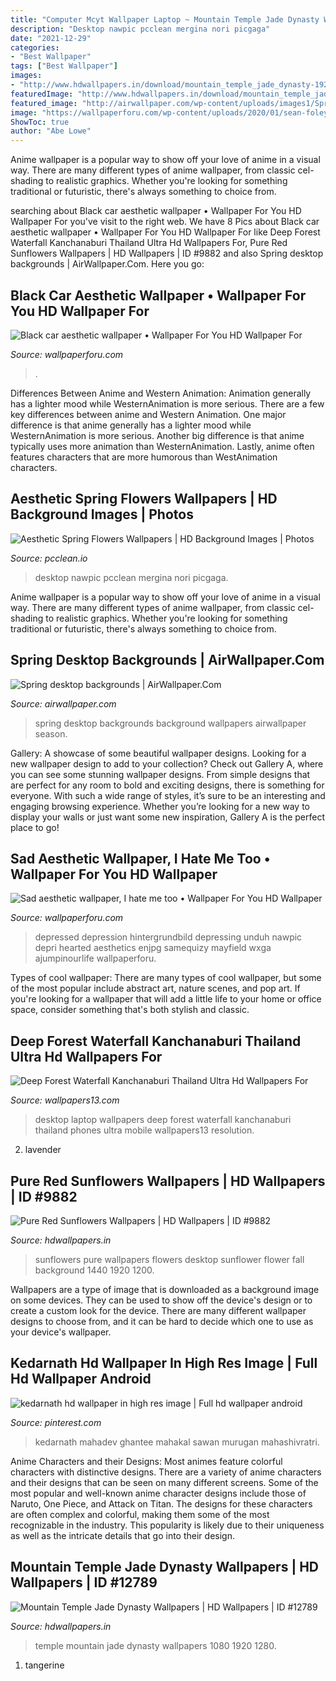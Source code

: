 ```yaml
---
title: "Computer Mcyt Wallpaper Laptop ~ Mountain Temple Jade Dynasty Wallpapers"
description: "Desktop nawpic pcclean mergina nori picgaga"
date: "2021-12-29"
categories:
- "Best Wallpaper"
tags: ["Best Wallpaper"]
images:
- "http://www.hdwallpapers.in/download/mountain_temple_jade_dynasty-1920x1080.jpg"
featuredImage: "http://www.hdwallpapers.in/download/mountain_temple_jade_dynasty-1920x1080.jpg"
featured_image: "http://airwallpaper.com/wp-content/uploads/images1/Spring-Background-HD-Wallpaper-new.jpg"
image: "https://wallpaperforu.com/wp-content/uploads/2020/01/sean-foley-qEWEz-U5p8Q-unsplash1080x1920.jpg"
ShowToc: true
author: "Abe Lowe"
---
```



Anime wallpaper is a popular way to show off your love of anime in a visual way. There are many different types of anime wallpaper, from classic cel-shading to realistic graphics. Whether you're looking for something traditional or futuristic, there's always something to choice from.

	

		
searching about Black car aesthetic wallpaper • Wallpaper For You HD Wallpaper For you've visit to the right web. We have 8 Pics about Black car aesthetic wallpaper • Wallpaper For You HD Wallpaper For like Deep Forest Waterfall Kanchanaburi Thailand Ultra Hd Wallpapers For, Pure Red Sunflowers Wallpapers | HD Wallpapers | ID #9882 and also Spring desktop backgrounds | AirWallpaper.Com. Here you go:
		
    
## Black Car Aesthetic Wallpaper • Wallpaper For You HD Wallpaper For

<img loading=lazy src="https://wallpaperforu.com/wp-content/uploads/2020/01/sean-foley-qEWEz-U5p8Q-unsplash1080x1920.jpg" onerror="this.onerror=null;this.src='https://tse4.mm.bing.net/th?id=OIP.3O3j8ajD6JzDDra257pzuwHaNK&amp;pid=15.1';" alt="Black car aesthetic wallpaper • Wallpaper For You HD Wallpaper For">

_Source: wallpaperforu.com_

>. 

	

Differences Between Anime and Western Animation: Animation generally has a lighter mood while WesternAnimation is more serious.
There are a few key differences between anime and Western Animation. One major difference is that anime generally has a lighter mood while WesternAnimation is more serious. Another big difference is that anime typically uses more animation than WesternAnimation. Lastly, anime often features characters that are more humorous than WestAnimation characters.

    
## Aesthetic Spring Flowers Wallpapers | HD Background Images | Photos

<img loading=lazy src="https://www.pcclean.io/wp-content/uploads/2020/4/veMNJj.jpg" onerror="this.onerror=null;this.src='https://tse2.mm.bing.net/th?id=OIP.hZKciOECd9bACEtdvk9zSQHaNK&amp;pid=15.1';" alt="Aesthetic Spring Flowers Wallpapers | HD Background Images | Photos">

_Source: pcclean.io_

>desktop nawpic pcclean mergina nori picgaga. 

	

Anime wallpaper is a popular way to show off your love of anime in a visual way. There are many different types of anime wallpaper, from classic cel-shading to realistic graphics. Whether you're looking for something traditional or futuristic, there's always something to choice from.

    
## Spring Desktop Backgrounds | AirWallpaper.Com

<img loading=lazy src="http://airwallpaper.com/wp-content/uploads/images1/Spring-Background-HD-Wallpaper-new.jpg" onerror="this.onerror=null;this.src='https://tse4.mm.bing.net/th?id=OIP.gabrQcSO01NMOnD8gPiZxQHaFj&amp;pid=15.1';" alt="Spring desktop backgrounds | AirWallpaper.Com">

_Source: airwallpaper.com_

>spring desktop backgrounds background wallpapers airwallpaper season. 

	

Gallery: A showcase of some beautiful wallpaper designs.
Looking for a new wallpaper design to add to your collection? Check out Gallery A, where you can see some stunning wallpaper designs. From simple designs that are perfect for any room to bold and exciting designs, there is something for everyone. With such a wide range of styles, it’s sure to be an interesting and engaging browsing experience. Whether you’re looking for a new way to display your walls or just want some new inspiration, Gallery A is the perfect place to go!





	
	
    
## Sad Aesthetic Wallpaper, I Hate Me Too • Wallpaper For You HD Wallpaper

<img loading=lazy src="https://wallpaperforu.com/wp-content/uploads/2020/09/sad-aesthetic-wallpaper-20090815162621080x1920.jpg" onerror="this.onerror=null;this.src='https://tse4.mm.bing.net/th?id=OIP.PL3e2-K0aa6aOewGGChm5QHaNK&amp;pid=15.1';" alt="Sad aesthetic wallpaper, I hate me too • Wallpaper For You HD Wallpaper">

_Source: wallpaperforu.com_

>depressed depression hintergrundbild depressing unduh nawpic depri hearted aesthetics enjpg samequizy mayfield wxga ajumpinourlife wallpaperforu. 

	

Types of cool wallpaper:
There are many types of cool wallpaper, but some of the most popular include abstract art, nature scenes, and pop art. If you're looking for a wallpaper that will add a little life to your home or office space, consider something that's both stylish and classic.

    
## Deep Forest Waterfall Kanchanaburi Thailand Ultra Hd Wallpapers For

<img loading=lazy src="http://www.wallpapers13.com/wp-content/uploads/2018/09/Deep-Forest-Waterfall-Kanchanaburi-Thailand-Ultra-HD-Wallpapers-for-Desktop-Mobile-Phones-and-laptop-3840x2400.jpg" onerror="this.onerror=null;this.src='https://tse2.mm.bing.net/th?id=OIP.RL_BEtDqLUKpDb0fOR5sOAHaEo&amp;pid=15.1';" alt="Deep Forest Waterfall Kanchanaburi Thailand Ultra Hd Wallpapers For">

_Source: wallpapers13.com_

>desktop laptop wallpapers deep forest waterfall kanchanaburi thailand phones ultra mobile wallpapers13 resolution. 

	

2. lavender 

    
## Pure Red Sunflowers Wallpapers | HD Wallpapers | ID #9882

<img loading=lazy src="http://www.hdwallpapers.in/download/pure_red_sunflowers-1440x900.jpg" onerror="this.onerror=null;this.src='https://tse1.mm.bing.net/th?id=OIP.MZBx9wbwsqbaAtQTxiEOFwHaEo&amp;pid=15.1';" alt="Pure Red Sunflowers Wallpapers | HD Wallpapers | ID #9882">

_Source: hdwallpapers.in_

>sunflowers pure wallpapers flowers desktop sunflower flower fall background 1440 1920 1200. 

	

Wallpapers are a type of image that is downloaded as a background image on some devices. They can be used to show off the device's design or to create a custom look for the device. There are many different wallpaper designs to choose from, and it can be hard to decide which one to use as your device's wallpaper.

    
## Kedarnath Hd Wallpaper In High Res Image | Full Hd Wallpaper Android

<img loading=lazy src="https://i.pinimg.com/736x/4b/0e/26/4b0e26407342cd8ca079b1ee2900093a.jpg" onerror="this.onerror=null;this.src='https://tse4.mm.bing.net/th?id=OIP.5op-ZcggjoeASLPs9-usfwHaNK&amp;pid=15.1';" alt="kedarnath hd wallpaper in high res image | Full hd wallpaper android">

_Source: pinterest.com_

>kedarnath mahadev ghantee mahakal sawan murugan mahashivratri. 

	

Anime Characters and their Designs: Most animes feature colorful characters with distinctive designs.
There are a variety of anime characters and their designs that can be seen on many different screens. Some of the most popular and well-known anime character designs include those of Naruto, One Piece, and Attack on Titan. The designs for these characters are often complex and colorful, making them some of the most recognizable in the industry. This popularity is likely due to their uniqueness as well as the intricate details that go into their design.

    
## Mountain Temple Jade Dynasty Wallpapers | HD Wallpapers | ID #12789

<img loading=lazy src="http://www.hdwallpapers.in/download/mountain_temple_jade_dynasty-1920x1080.jpg" onerror="this.onerror=null;this.src='https://tse4.mm.bing.net/th?id=OIP.PSIw_5RiJJzJjyavsxONMAHaEK&amp;pid=15.1';" alt="Mountain Temple Jade Dynasty Wallpapers | HD Wallpapers | ID #12789">

_Source: hdwallpapers.in_

>temple mountain jade dynasty wallpapers 1080 1920 1280. 

	

1. tangerine 

